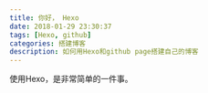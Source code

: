 ```yaml
---
title: 你好， Hexo
date: 2018-01-29 23:30:37
tags: [Hexo, github]
categories: 搭建博客
description: 如何用Hexo和github page搭建自己的博客
---
```

使用Hexo，是非常简单的一件事。
<!-- more -->